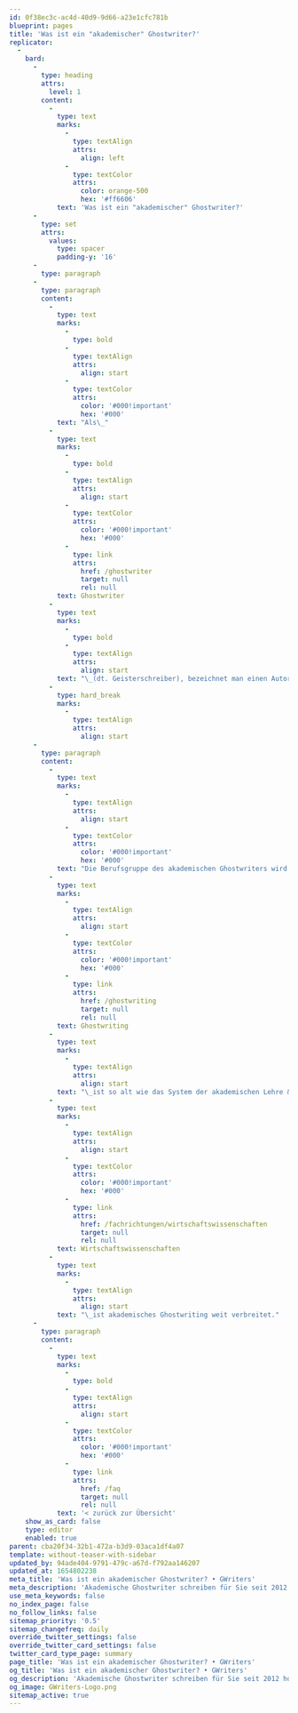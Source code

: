 ```yaml
---
id: 0f38ec3c-ac4d-40d9-9d66-a23e1cfc781b
blueprint: pages
title: 'Was ist ein "akademischer" Ghostwriter?'
replicator:
  -
    bard:
      -
        type: heading
        attrs:
          level: 1
        content:
          -
            type: text
            marks:
              -
                type: textAlign
                attrs:
                  align: left
              -
                type: textColor
                attrs:
                  color: orange-500
                  hex: '#ff6606'
            text: 'Was ist ein "akademischer" Ghostwriter?'
      -
        type: set
        attrs:
          values:
            type: spacer
            padding-y: '16'
      -
        type: paragraph
      -
        type: paragraph
        content:
          -
            type: text
            marks:
              -
                type: bold
              -
                type: textAlign
                attrs:
                  align: start
              -
                type: textColor
                attrs:
                  color: '#000!important'
                  hex: '#000'
            text: "Als\_"
          -
            type: text
            marks:
              -
                type: bold
              -
                type: textAlign
                attrs:
                  align: start
              -
                type: textColor
                attrs:
                  color: '#000!important'
                  hex: '#000'
              -
                type: link
                attrs:
                  href: /ghostwriter
                  target: null
                  rel: null
            text: Ghostwriter
          -
            type: text
            marks:
              -
                type: bold
              -
                type: textAlign
                attrs:
                  align: start
            text: "\_(dt. Geisterschreiber), bezeichnet man einen Autor, der im Auftrag oder im Namen einer anderen Person schreibt. Ein sogenannter akademischer Ghostwriter spezialisiert sich dabei auf die Ausfertigung von Mustervorlagen für wissenschaftliche Arbeiten oder akademische Texte und sollte Experte in seiner Fachrichtung sein. Weiterhin sollte er über hinreichende Erfahrung beim Verfassen wissenschaftlicher Arbeiten verfügen."
          -
            type: hard_break
            marks:
              -
                type: textAlign
                attrs:
                  align: start
      -
        type: paragraph
        content:
          -
            type: text
            marks:
              -
                type: textAlign
                attrs:
                  align: start
              -
                type: textColor
                attrs:
                  color: '#000!important'
                  hex: '#000'
            text: "Die Berufsgruppe des akademischen Ghostwriters wird in der Öffentlichkeit wenig wahrgenommen. Das Phänomen ist jedoch keineswegs eine moderne Erscheinung. Akademisches\_"
          -
            type: text
            marks:
              -
                type: textAlign
                attrs:
                  align: start
              -
                type: textColor
                attrs:
                  color: '#000!important'
                  hex: '#000'
              -
                type: link
                attrs:
                  href: /ghostwriting
                  target: null
                  rel: null
            text: Ghostwriting
          -
            type: text
            marks:
              -
                type: textAlign
                attrs:
                  align: start
            text: "\_ist so alt wie das System der akademischen Lehre & Bildung selbst. Erwähnenswert ist, dass es sich bei akademischen Ghostwritern häufig um wissenschaftliche Autoren handelt, die auf diesem Wege – zum Teil neben Ihrer Haupttätigkeit – akademische Arbeiten verfassen. Akademische Ghostwriter kommen dabei aus den verschiedensten Fachbereichen und (Forschungs-)Gebieten. Insbesondere in den Rechts- und\_"
          -
            type: text
            marks:
              -
                type: textAlign
                attrs:
                  align: start
              -
                type: textColor
                attrs:
                  color: '#000!important'
                  hex: '#000'
              -
                type: link
                attrs:
                  href: /fachrichtungen/wirtschaftswissenschaften
                  target: null
                  rel: null
            text: Wirtschaftswissenschaften
          -
            type: text
            marks:
              -
                type: textAlign
                attrs:
                  align: start
            text: "\_ist akademisches Ghostwriting weit verbreitet."
      -
        type: paragraph
        content:
          -
            type: text
            marks:
              -
                type: bold
              -
                type: textAlign
                attrs:
                  align: start
              -
                type: textColor
                attrs:
                  color: '#000!important'
                  hex: '#000'
              -
                type: link
                attrs:
                  href: /faq
                  target: null
                  rel: null
            text: '< zurück zur Übersicht'
    show_as_card: false
    type: editor
    enabled: true
parent: cba20f34-32b1-472a-b3d9-03aca1df4a07
template: without-teaser-with-sidebar
updated_by: 94ade404-9791-479c-a67d-f792aa146207
updated_at: 1654802238
meta_title: 'Was ist ein akademischer Ghostwriter? • GWriters'
meta_description: 'Akademische Ghostwriter schreiben für Sie seit 2012 hochwertige Unikate - Delegieren Sie Ihr Projekt an den Marktführer in Sachen Ghostwriting ✍🏼🎓'
use_meta_keywords: false
no_index_page: false
no_follow_links: false
sitemap_priority: '0.5'
sitemap_changefreq: daily
override_twitter_settings: false
override_twitter_card_settings: false
twitter_card_type_page: summary
page_title: 'Was ist ein akademischer Ghostwriter? • GWriters'
og_title: 'Was ist ein akademischer Ghostwriter? • GWriters'
og_description: 'Akademische Ghostwriter schreiben für Sie seit 2012 hochwertige Unikate - Delegieren Sie Ihr Projekt an den Marktführer in Sachen Ghostwriting ✍🏼🎓'
og_image: GWriters-Logo.png
sitemap_active: true
---
```

